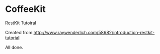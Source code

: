 CoffeeKit
=========

RestKit Tutoiral

Created from http://www.raywenderlich.com/58682/introduction-restkit-tutorial

All done.
